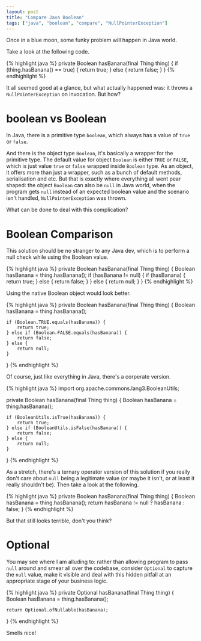 ```yaml
---
layout: post
title: "Compare Java Boolean"
tags: ["java", "boolean", "compare", "NullPointerException"]
---
```


<div class="message">
Once in a blue moon, some funky problem will happen in Java world.
</div>

Take a look at the following code.

{% highlight java %}
private Boolean hasBanana(final Thing thing) {
    if (thing.hasBanana() == true) {
        return true;
    } else {
        return false;
    }
}
{% endhighlight %}

It all seemed good at a glance, but what actually happened was: it throws a `NullPointerException` on invocation. But how?

# boolean vs Boolean

In Java, there is a primitive type `boolean`, which always has a value of `true` or `false`.

And there is the object type `Boolean`, it's basically a wrapper for the primitive type. The default value for object `Boolean` is either `TRUE` or `FALSE`, which is just value `true` or `false` wrapped inside `Boolean` type. As an object, it offers more than just a wrapper, such as a bunch of default methods, serialisation and etc. But that is exactly where everything all went pear shaped: the object `Boolean` can also be `null` in Java world, when the program gets `null` instead of an expected boolean value and the scenario isn't handled, `NullPointerException` was thrown.

What can be done to deal with this complication?

# Boolean Comparison

This solution should be no stranger to any Java dev, which is to perform a null check while using the Boolean value.

{% highlight java %}
private Boolean hasBanana(final Thing thing) {
    Boolean hasBanana = thing.hasBanana();
    if (hasBanana != null) {
        if (hasBanana) {
            return true;
        }
        else {
            return false;
        }
    } else {
        return null;
    }
}
{% endhighlight %}

Using the native Boolean object would look better.

{% highlight java %}
private Boolean hasBanana(final Thing thing) {
    Boolean hasBanana = thing.hasBanana();

    if (Boolean.TRUE.equals(hasBanana)) {
        return true;
    } else if (Boolean.FALSE.equals(hasBanana)) {
        return false;
    } else {
        return null;
    }
}
{% endhighlight %}

Of course, just like everything in Java, there's a corperate version.

{% highlight java %}
import org.apache.commons.lang3.BooleanUtils;

private Boolean hasBanana(final Thing thing) {
    Boolean hasBanana = thing.hasBanana();

    if (BooleanUtils.isTrue(hasBanana)) {
        return true;
    } else if (BooleanUtils.isFalse(hasBanana)) {
        return false;
    } else {
        return null;
    }
}
{% endhighlight %}

As a stretch, there's a ternary operator version of this solution if you really don't care about `null` being a legitimate value (or maybe it isn't, or at least it really shouldn't be). Then take a look at the following.

{% highlight java %}
private Boolean hasBanana(final Thing thing) {
    Boolean hasBanana = thing.hasBanana();
    return hasBanana != null ? hasBanana : false;
}
{% endhighlight %}

But that still looks terrible, don't you think?

# Optional

You may see where I am alluding to: rather than allowing program to pass `null` around and smear all over the codebase, consider `Optional` to capture the `null` value, make it visible and deal with this hidden pitfall at an appropriate stage of your business logic.

{% highlight java %}
private Optional<Boolean> hasBanana(final Thing thing) {
    Boolean hasBanana = thing.hasBanana();

    return Optional.ofNullable(hasBanana);
}
{% endhighlight %}

Smells nice!